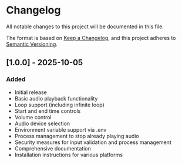 # Changelog

All notable changes to this project will be documented in this file.

The format is based on [Keep a Changelog](https://keepachangelog.com/en/1.0.0/),
and this project adheres to [Semantic Versioning](https://semver.org/spec/v2.0.0.html).

## [1.0.0] - 2025-10-05

### Added
- Initial release
- Basic audio playback functionality
- Loop support (including infinite loop)
- Start and end time controls
- Volume control
- Audio device selection
- Environment variable support via .env
- Process management to stop already playing audio
- Security measures for input validation and process management
- Comprehensive documentation
- Installation instructions for various platforms 
